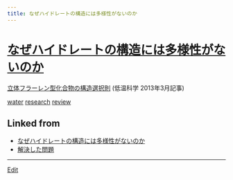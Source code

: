 ```yaml
---
title: なぜハイドレートの構造には多様性がないのか
---
```

# [なぜハイドレートの構造には多様性がないのか](/なぜハイドレートの構造には多様性がないのか)

[立体フラーレン型化合物の構造選択則](https://eprints.lib.hokudai.ac.jp/dspace/handle/2115/52369) (低温科学 2013年3月記事)



[water](/water) [research](/research) [review](/review)



## Linked from

* [なぜハイドレートの構造には多様性がないのか](/なぜハイドレートの構造には多様性がないのか)
* [解決した問題](/解決した問題)


----
[Edit](https://github.com/vitroid/vitroid.github.io/edit/master/MD/なぜハイドレートの構造には多様性がないのか.md)
